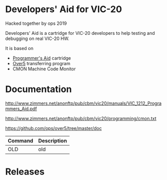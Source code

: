 # Developers' Aid for VIC-20

Hacked together by ops 2019

Developers' Aid is a cartridge for VIC-20 developers to help testing and debugging on real VIC-20 HW.

It is based on

- [Programmer's Aid](http://sleepingelephant.com/denial/wiki/index.php?title=VIC-1212_Programmers_Aid_Cartridge) cartridge
- [Over5](http://www.kahlin.net/daniel/over5/) transferring program
- CMON Machine Code Monitor

# Documentation

http://www.zimmers.net/anonftp/pub/cbm/vic20/manuals/VIC_1212_Programmers_Aid.pdf

http://www.zimmers.net/anonftp/pub/cbm/vic20/programming/cmon.txt

https://github.com/ops/over5/tree/master/doc

| Command | Description |
| --- | --- |
| OLD | old |

# Releases

